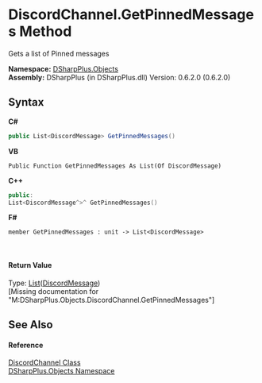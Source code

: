 # DiscordChannel.GetPinnedMessages Method 
 

Gets a list of Pinned messages

**Namespace:**&nbsp;<a href="b70db947-75ff-488f-5245-350c6ca1e522">DSharpPlus.Objects</a><br />**Assembly:**&nbsp;DSharpPlus (in DSharpPlus.dll) Version: 0.6.2.0 (0.6.2.0)

## Syntax

**C#**<br />
``` C#
public List<DiscordMessage> GetPinnedMessages()
```

**VB**<br />
``` VB
Public Function GetPinnedMessages As List(Of DiscordMessage)
```

**C++**<br />
``` C++
public:
List<DiscordMessage^>^ GetPinnedMessages()
```

**F#**<br />
``` F#
member GetPinnedMessages : unit -> List<DiscordMessage> 

```

<br />

#### Return Value
Type: <a href="http://msdn2.microsoft.com/en-us/library/6sh2ey19" target="_blank">List</a>(<a href="624f2cf1-a9bc-96bc-c884-33ba518d0b5d">DiscordMessage</a>)<br />\[Missing <returns> documentation for "M:DSharpPlus.Objects.DiscordChannel.GetPinnedMessages"\]

## See Also


#### Reference
<a href="44f2ec35-aa98-9c68-225e-7c35b7ee1739">DiscordChannel Class</a><br /><a href="b70db947-75ff-488f-5245-350c6ca1e522">DSharpPlus.Objects Namespace</a><br />